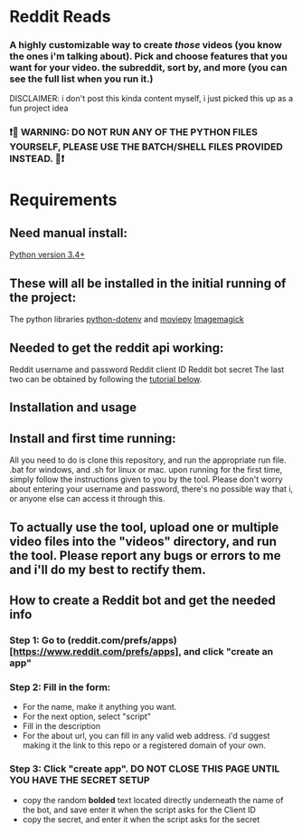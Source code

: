 # Reddit Reads
### A highly customizable way to create *those* videos (you know the ones i'm talking about). Pick and choose features that you want for your video. the subreddit, sort by, and more (you can see the full list when you run it.)

DISCLAIMER: i don't post this kinda content myself, i just picked this up as a fun project idea

### ❗🚨 WARNING: DO NOT RUN ANY OF THE PYTHON FILES YOURSELF, PLEASE USE THE BATCH/SHELL FILES PROVIDED INSTEAD. 🚨❗ 

# Requirements

## Need manual install:
 [Python version 3.4+](https://www.python.org/downloads/)

## These will all be installed in the initial running of the project:
The python libraries [python-dotenv](https://pypi.org/project/python-dotenv/) and [moviepy](https://pypi.org/project/moviepy/)
[Imagemagick](https://imagemagick.org/)

## Needed to get the reddit api working:
Reddit username and password
Reddit client ID
Reddit bot secret
The last two can be obtained by following the [tutorial below](#how-to-create-a-reddit-bot-and-get-the-needed-info).

## Installation and usage

## Install and first time running:
All you need to do is clone this repository, and run the appropriate run file. .bat for windows, and .sh for linux or mac.
upon running for the first time, simply follow the instructions given to you by the tool. Please don't worry about entering your username and password, there's no possible way that i, or anyone else can access it through this.

## To actually use the tool, upload one or multiple video files into the "videos" directory, and run the tool. Please report any bugs or errors to me and i'll do my best to rectify them.

## How to create a Reddit bot and get the needed info

### Step 1: Go to (reddit.com/prefs/apps)[https://www.reddit.com/prefs/apps], and click "create an app"
### Step 2: Fill in the form:
- For the name, make it anything you want.
- For the next option, select "script"
- Fill in the description
- For the about url, you can fill in any valid web address. i'd suggest making it the link to this repo or a registered domain of your own.
### Step 3: Click "create app". DO NOT CLOSE THIS PAGE UNTIL YOU HAVE THE SECRET SETUP
- copy the random **bolded** text located directly underneath the name of the bot, and save enter it when the script asks for the Client ID
- copy the secret, and enter it when the script asks for the secret